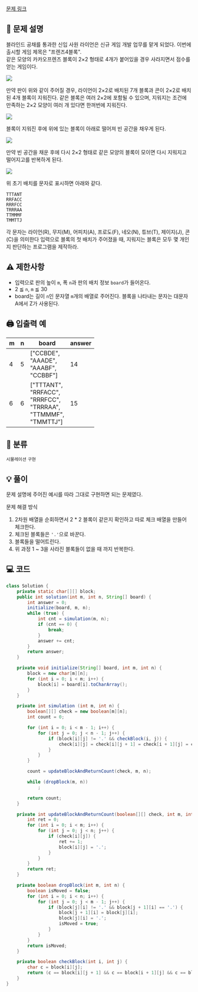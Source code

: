 [문제 링크](https://programmers.co.kr/learn/courses/30/lessons/17679)


## 📝 문제 설명
블라인드 공채를 통과한 신입 사원 라이언은 신규 게임 개발 업무를 맡게 되었다. 이번에 출시할 게임 제목은 "프렌즈4블록".   
같은 모양의 카카오프렌즈 블록이 2×2 형태로 4개가 붙어있을 경우 사라지면서 점수를 얻는 게임이다.

![](http://t1.kakaocdn.net/welcome2018/pang1.png)

만약 판이 위와 같이 주어질 경우, 라이언이 2×2로 배치된 7개 블록과 콘이 2×2로 배치된 4개 블록이 지워진다. 같은 블록은 여러 2×2에 포함될 수 있으며, 지워지는 조건에 만족하는 2×2 모양이 여러 개 있다면 한꺼번에 지워진다.

![](http://t1.kakaocdn.net/welcome2018/pang2.png)

블록이 지워진 후에 위에 있는 블록이 아래로 떨어져 빈 공간을 채우게 된다.

![](http://t1.kakaocdn.net/welcome2018/pang3.png)

만약 빈 공간을 채운 후에 다시 2×2 형태로 같은 모양의 블록이 모이면 다시 지워지고 떨어지고를 반복하게 된다.

![](http://t1.kakaocdn.net/welcome2018/pang4.png)

위 초기 배치를 문자로 표시하면 아래와 같다.
```
TTTANT
RRFACC
RRRFCC
TRRRAA
TTMMMF
TMMTTJ
```
각 문자는 라이언(R), 무지(M), 어피치(A), 프로도(F), 네오(N), 튜브(T), 제이지(J), 콘(C)을 의미한다
입력으로 블록의 첫 배치가 주어졌을 때, 지워지는 블록은 모두 몇 개인지 판단하는 프로그램을 제작하라.

## ⚠️ 제한사항
- 입력으로 판의 높이 `m`, 폭 `n`과 판의 배치 정보 `board`가 들어온다.
- 2 ≦ `n`, `m` ≦ 30
- board는 길이 `n`인 문자열 `m`개의 배열로 주어진다. 블록을 나타내는 문자는 대문자 A에서 Z가 사용된다.

## 🖨 입출력 예
m|n|board|answer
--|--|--|--
4|5|["CCBDE",<br/> "AAADE",<br/> "AAABF",<br/> "CCBBF"]|14
6|6|["TTTANT",<br/> "RRFACC",<br/> "RRRFCC",<br/> "TRRRAA",<br/> "TTMMMF",<br/> "TMMTTJ"]|15


## 📂 분류
`시물레이션` `구현`

## 💡 풀이
문제 설명에 주어진 예시를 따라 그대로 구현하면 되는 문제였다.

문제 해결 방식
1. 2차원 배열을 순회하면서 2 * 2 블록이 같은지 확인하고 따로 체크 배열을 만들어 체크한다.
2. 체크된 블록들은 `'.'`으로 바꾼다.
3. 블록들을 떨어트린다.
4. 위 과정 1 ~ 3을 사라진 블록들이 없을 때 까지 반복한다.

## 💻 코드
```java
class Solution {
    private static char[][] block;
    public int solution(int m, int n, String[] board) {
        int answer = 0;
        initialize(board, m, n);
        while (true) {
            int cnt = simulation(m, n);
            if (cnt == 0) {
                break;
            }
            answer += cnt;
        }
        return answer;
    }

    private void initialize(String[] board, int m, int n) {
        block = new char[m][n];
        for (int i = 0; i < m; i++) {
            block[i] = board[i].toCharArray();
        }
    }

    private int simulation (int m, int n) {
        boolean[][] check = new boolean[m][n];
        int count = 0;

        for (int i = 0; i < m - 1; i++) {
            for (int j = 0; j < n - 1; j++) {
                if (block[i][j] != '.' && checkBlock(i, j)) {
                    check[i][j] = check[i][j + 1] = check[i + 1][j] = check[i + 1][j + 1] = true;
                }
            }
        }

        count = updateBlockAndReturnCount(check, m, n);

        while (dropBlock(m, n))
            ;

        return count;
    }

    private int updateBlockAndReturnCount(boolean[][] check, int m, int n) {
        int ret = 0;
        for (int i = 0; i < m; i++) {
            for (int j = 0; j < n; j++) {
                if (check[i][j]) {
                    ret += 1;
                    block[i][j] = '.';
                }
            }
        }
        return ret;
    }

    private boolean dropBlock(int m, int n) {
        boolean isMoved = false;
        for (int i = 0; i < n; i++) {
            for (int j = 0; j < m - 1; j++) {
                if (block[j][i] != '.' && block[j + 1][i] == '.') {
                    block[j + 1][i] = block[j][i];
                    block[j][i] = '.';
                    isMoved = true;
                }
            }
        }
        return isMoved;
    }

    private boolean checkBlock(int i, int j) {
        char c = block[i][j];
        return (c == block[i][j + 1] && c == block[i + 1][j] && c == block[i + 1][j + 1]);
    }
}



```